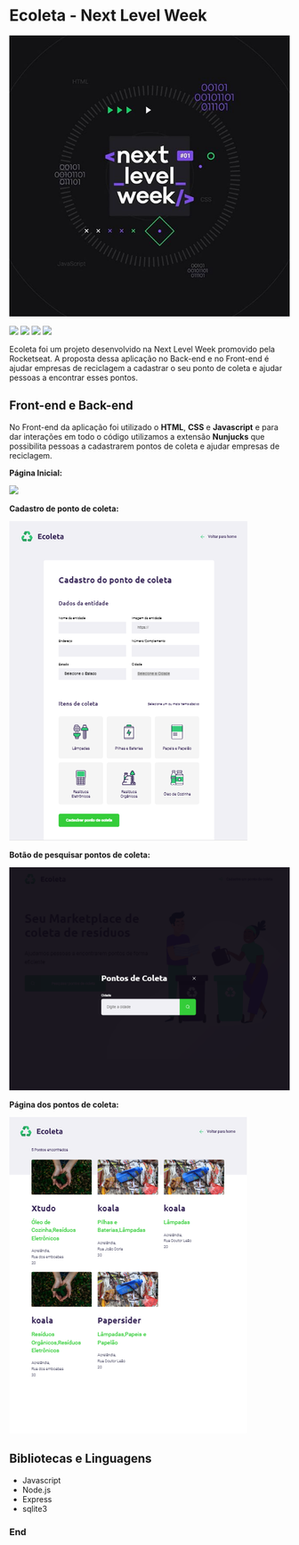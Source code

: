 # Ecoleta - Next Level Week

![](https://github.com/Nathan-Andrade/Ecoleta/blob/master/src/github/Logo.jpg?raw=true)

![](https://img.shields.io/github/languages/count/Nathan-Andrade/Ecoleta) ![](https://img.shields.io/github/languages/top/Nathan-Andrade/Ecoleta) ![](https://img.shields.io/github/last-commit/Nathan-Andrade/Ecoleta) ![](https://img.shields.io/github/repo-size/Nathan-Andrade/Ecoleta)

Ecoleta foi um projeto desenvolvido na Next Level Week promovido pela Rocketseat. A proposta dessa aplicação no Back-end e no Front-end é ajudar empresas de reciclagem a cadastrar o seu ponto de coleta e ajudar pessoas a encontrar esses pontos.

## Front-end e Back-end

No Front-end da aplicação foi utilizado o **HTML**, **CSS** e **Javascript** e para dar interações em todo o código utilizamos a extensão **Nunjucks** que possibilita pessoas a cadastrarem pontos de coleta e ajudar empresas de reciclagem.

**Página Inicial:**

![](https://github.com/Nathan-Andrade/Ecoleta/blob/master/src/github/1%C2%B0Parte%20doProjeto%20da%20Next%20Level%20Week.PNG?raw=true)

**Cadastro de ponto de coleta:**

![](https://github.com/Nathan-Andrade/Ecoleta/blob/master/src/github/page%20cadastro.PNG?raw=true)

**Botão de pesquisar pontos de coleta:**

![](https://github.com/Nathan-Andrade/Ecoleta/blob/master/src/github/search%20cities.PNG?raw=true)

**Página dos pontos de coleta:**

![](https://github.com/Nathan-Andrade/Ecoleta/blob/master/src/github/page%20pontos%20de%20coleta.PNG?raw=true)

## Bibliotecas e Linguagens

- Javascript
- Node.js
- Express
- sqlite3

### End
